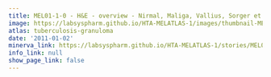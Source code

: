 ```yaml
---
title: MEL01-1-0 - H&E - overview - Nirmal, Maliga, Vallius, Sorger et al., 2021
image: https://labsyspharm.github.io/HTA-MELATLAS-1/images/thumbnail-MEL01-1-0-he-overview.jpg
atlas: tuberculosis-granuloma
date: '2011-01-02'
minerva_link: https://labsyspharm.github.io/HTA-MELATLAS-1/stories/MEL01-1-0-he-overview.html
info_link: null
show_page_link: false
---
```

